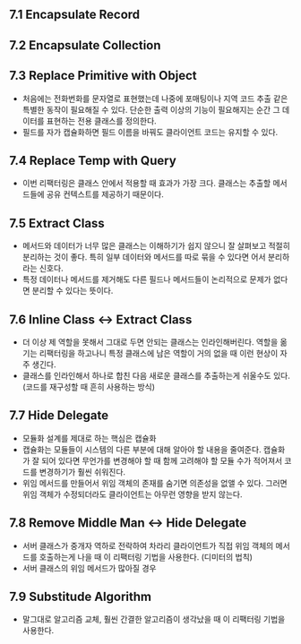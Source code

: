 ## 7.1 Encapsulate Record


## 7.2 Encapsulate Collection

## 7.3 Replace Primitive with Object
- 처음에는 전화번화를 문자열로 표현했는데 나중에 포매팅이나 지역 코드 추출 같은 특별한 동작이 필요해질 수 있다. 단순한 출력 이상의 기능이 필요해지는 순간 그 데이터를 표현하는 전용 클래스를 정의한다.
- 필드를 자가 캡슐화하면 필드 이름을 바꿔도 클라이언트 코드는 유지할 수 있다.

## 7.4 Replace Temp with Query
- 이번 리팩터링은 클래스 안에서 적용할 때 효과가 가장 크다. 클래스는 추출할 메서드들에 공유 컨텍스트를 제공하기 때문이다.

## 7.5 Extract Class
- 메서드와 데이터가 너무 많은 클래스는 이해하기가 쉽지 않으니 잘 살펴보고 적절히 분리하는 것이 좋다. 특히 일부 데이터와 메서드를 따로 묶을 수 있다면 어서 분리하라는 신호다.
- 특정 데이터나 메서드를 제거해도 다른 필드나 메서드들이 논리적으로 문제가 없다면 분리할 수 있다는 뜻이다.

## 7.6 Inline Class <-> Extract Class
- 더 이상 제 역할을 못해서 그대로 두면 안되는 클래스는 인라인해버린다. 역할을 옮기는 리팩터링을 하고나니 특정 클래스에 남은 역할이 거의 없을 때 이런 현상이 자주 생긴다.
- 클래스를 인라인해서 하나로 합친 다음 새로운 클래스를 추출하는게 쉬울수도 있다.(코드를 재구성할 때 흔히 사용하는 방식)

## 7.7 Hide Delegate
- 모듈화 설계를 제대로 하는 핵심은 캡슐화
- 캡슐화는 모듈들이 시스템의 다른 부분에 대해 알아야 할 내용을 줄여준다. 캡슐화가 잘 되어 있다면 무언가를 변경해야 할 때 함께 고려해야 할 모듈 수가 적어져서 코드를 변경하기가 훨씬 쉬워진다.
- 위임 메서드를 만들어서 위임 객체의 존재를 숨기면 의존성을 없앨 수 있다. 그러면 위임 객체가 수정되더라도 클라이언트는 아무런 영향을 받지 않는다.

## 7.8 Remove Middle Man <-> Hide Delegate
- 서버 클래스가 중개자 역하로 전락하여 차라리 클라이언트가 직접 위임 객체의 메서드를 호출하는게 나을 때 이 리팩터링 기법을 사용한다. (디미터의 법칙)
- 서버 클래스의 위임 메서드가 많아질 경우

## 7.9 Substitude Algorithm
- 말그대로 알고리즘 교체, 훨씬 간결한 알고리즘이 생각났을 때 이 리팩터링 기법을 사용한다.
